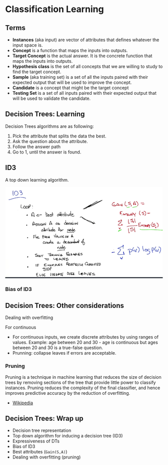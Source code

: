 # Classification Learning

## Terms

- **Instances** (aka input) are vector of attributes that defines whatever the input space is.
- **Concept** is a function that maps the inputs into outputs.
- **Target Concept** is the actual answer. It is the concrete function that maps the inputs into outputs.
- **Hypothesis class** is the set of all concepts that we are willing to study to find the target concept.
- **Sample** (aka training set) is a set of all the inputs paired with their expected output that will be used to improve the concept.
- **Candidate** is a concept that might be the target concept
- **Testing Set** is a set of all inputs paired with their expected output that will be used to validate the candidate.

## Decision Trees: Learning

Decision Trees algorithms are as following:

1. Pick the attribute that splits the data the best.
2. Ask the question about the attribute.
3. Follow the answer path
4. Go to 1, until the answer is found.

## ID3

A top down learning algorithm.

![ID3 Algorithm](ID3.png)

### Bias of ID3 

## Decision Trees: Other considerations

Dealing with overfitting

For continuous 
- For continuous inputs, we create discrete attributes by using ranges of values. Example: age between 20 and 30 - age is continuous but ages between 20 and 30 is a true-false question.
- Prunning: collapse leaves if errors are acceptable.

### Pruning

Pruning is a technique in machine learning that reduces the size of decision trees by removing sections of the tree that provide little power to classify instances. Pruning reduces the complexity of the final classifier, and hence improves predictive accuracy by the reduction of overfitting. 

- [Wikipedia](https://en.wikipedia.org/wiki/Pruning_(decision_trees))

## Decision Trees: Wrap up

- Decision tree representation
- Top down algorithm for inducing a decision tree (ID3)
- Expressiveness of DTs
- Bias of ID3
- Best attributes (`Gain(S,A)`)
- Dealing with overfitting (pruning)

